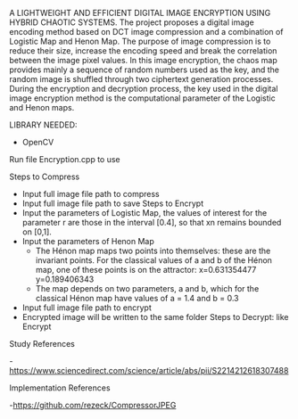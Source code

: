 A LIGHTWEIGHT AND EFFICIENT DIGITAL IMAGE ENCRYPTION USING HYBRID CHAOTIC SYSTEMS.
The project proposes a digital image encoding method based on DCT image compression and a combination of Logistic Map and Henon Map. The purpose of image compression is to reduce their size, increase the encoding speed and break the correlation between the image pixel values.  In this image encryption, the chaos map provides mainly a sequence of random numbers used as the key, and the random image is shuffled through two ciphertext generation processes. During the encryption and decryption process, the key used in the digital image encryption method is the computational parameter of the Logistic and Henon maps.

LIBRARY NEEDED:
- OpenCV

Run file Encryption.cpp to use

Steps to Compress

- Input full image file path to compress
- Input full image file path to save
Steps to Encrypt
- Input the parameters of Logistic Map, the values of interest for the parameter r  are those in the interval [0.4], so that xn remains bounded on [0,1].
- Input the parameters of Henon Map
	+ The Hénon map maps two points into themselves: these are the invariant points. For the classical values of a and b of the Hénon map, one of these points is on the attractor:
		x=0.631354477
		y=0.189406343
	+ The map depends on two parameters, a and b, which for the classical Hénon map have values of a = 1.4 and b = 0.3
- Input full image file path to encrypt
- Encrypted image will be written to the same folder
Steps to Decrypt: like Encrypt

Study References

-https://www.sciencedirect.com/science/article/abs/pii/S2214212618307488

Implementation References

-https://github.com/rezeck/CompressorJPEG
